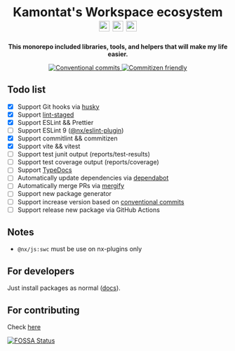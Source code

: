 <!-- Title section -->
<h1 align="center">
  Kamontat's Workspace ecosystem

  <img alt="Typescript icon" src="https://simpleicons.org/icons/typescript.svg" width="24px">
  <img alt="NX icon" src="https://simpleicons.org/icons/nx.svg" width="24px">
  <img alt="NodeJS icon" src="https://simpleicons.org/icons/nodedotjs.svg" width="24px">
</h1>

<!-- Description section -->
<p align="center">
    <strong>This monorepo included libraries, tools, and helpers that will make my life easier.</strong>
</p>

<!-- Badge setup -->
<p align="center">
  <a href="https://www.conventionalcommits.org/">
    <img src="https://img.shields.io/badge/conventional--commits-brightgreen?style=flat-square&logo=conventionalcommits&color=black" alt="Conventional commits" />
  </a>
  <a href="http://commitizen.github.io/cz-cli/">
    <img src="https://img.shields.io/badge/commitizen-friendly-brightgreen.svg?style=flat-square" alt="Commitizen friendly" />
  </a>
</p>

<!-- content section -->

## Todo list

- [x] Support Git hooks via [husky](https://github.com/typicode/husky)
- [x] Support [lint-staged](https://github.com/lint-staged/lint-staged)
- [x] Support ESLint && Prettier
- [ ] Support ESLint 9 ([@nx/eslint-plugin](https://github.com/nrwl/nx/issues/27451))
- [x] Support commitlint && commitizen
- [x] Support vite && vitest
- [ ] Support test junit output (reports/test-results)
- [ ] Support test coverage output (reports/coverage)
- [ ] Support [TypeDocs](https://typedoc.org/)
- [ ] Automatically update dependencies via [dependabot](https://github.com/dependabot)
- [ ] Automatically merge PRs via [mergify](https://mergify.com/)
- [ ] Support new package generator
- [ ] Support increase version based on [conventional commits](https://www.conventionalcommits.org/)
- [ ] Support release new package via GitHub Actions

## Notes

- `@nx/js:swc` must be use on nx-plugins only

## For developers

Just install packages as normal ([docs](https://kcws.kamontat.net)).

## For contributing

Check [here](./CONTRIBUTING.md)

<!-- Footer section -->
<p align="left">
  <a href="https://app.fossa.com/projects/custom%2B7211%2Fgithub.com%2Fkc-workspace%2Fkcws?ref=badge_large&issueType=license">
    <img src="https://app.fossa.com/api/projects/custom%2B7211%2Fgithub.com%2Fkc-workspace%2Fkcws.svg?type=large&issueType=license" alt="FOSSA Status">
  </a>
</p>
